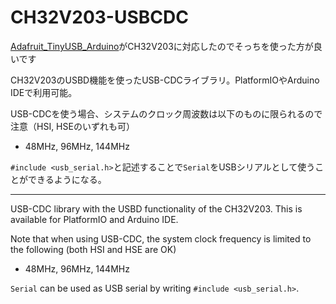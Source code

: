 # CH32V203-USBCDC

[Adafruit_TinyUSB_Arduino](https://github.com/adafruit/Adafruit_TinyUSB_Arduino)がCH32V203に対応したのでそっちを使った方が良いです

CH32V203のUSBD機能を使ったUSB-CDCライブラリ。PlatformIOやArduino IDEで利用可能。

USB-CDCを使う場合、システムのクロック周波数は以下のものに限られるので注意（HSI, HSEのいずれも可）
* 48MHz, 96MHz, 144MHz

`#include <usb_serial.h>`と記述することで`Serial`をUSBシリアルとして使うことができるようになる。

-------------------

USB-CDC library with the USBD functionality of the CH32V203. This is available for PlatformIO and Arduino IDE.

Note that when using USB-CDC, the system clock frequency is limited to the following (both HSI and HSE are OK)
* 48MHz, 96MHz, 144MHz

`Serial` can be used as USB serial by writing `#include <usb_serial.h>`.
